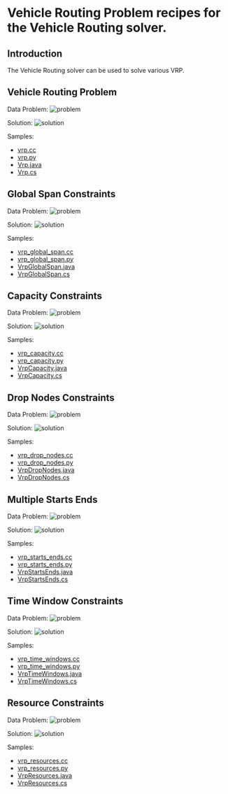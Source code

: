 # Vehicle Routing Problem recipes for the Vehicle Routing solver.

## Introduction

The Vehicle Routing solver can be used to solve various VRP.

## Vehicle Routing Problem
Data Problem:
![problem](vrp.svg)

Solution:
![solution](vrp_solution.svg)

Samples:

* [vrp.cc](../samples/vrp.cc)
* [vrp.py](../samples/vrp.py)
* [Vrp.java](../samples/Vrp.java)
* [Vrp.cs](../samples/Vrp.cs)

## Global Span Constraints
Data Problem:
![problem](vrp_global_span.svg)

Solution:
![solution](vrp_global_span_solution.svg)

Samples:

* [vrp_global_span.cc](../samples/vrp_global_span.cc)
* [vrp_global_span.py](../samples/vrp_global_span.py)
* [VrpGlobalSpan.java](../samples/VrpGlobalSpan.java)
* [VrpGlobalSpan.cs](../samples/VrpGlobalSpan.cs)

## Capacity Constraints
Data Problem:
![problem](vrp_capacity.svg)

Solution:
![solution](vrp_capacity_solution.svg)

Samples:

* [vrp_capacity.cc](../samples/vrp_capacity.cc)
* [vrp_capacity.py](../samples/vrp_capacity.py)
* [VrpCapacity.java](../samples/VrpCapacity.java)
* [VrpCapacity.cs](../samples/VrpCapacity.cs)

## Drop Nodes Constraints
Data Problem:
![problem](vrp_drop_nodes.svg)

Solution:
![solution](vrp_drop_nodes_solution.svg)

Samples:

* [vrp_drop_nodes.cc](../samples/vrp_drop_nodes.cc)
* [vrp_drop_nodes.py](../samples/vrp_drop_nodes.py)
* [VrpDropNodes.java](../samples/VrpDropNodes.java)
* [VrpDropNodes.cs](../samples/VrpDropNodes.cs)

## Multiple Starts Ends
Data Problem:
![problem](vrp_starts_ends.svg)

Solution:
![solution](vrp_starts_ends_solution.svg)

Samples:

* [vrp_starts_ends.cc](../samples/vrp_starts_ends.cc)
* [vrp_starts_ends.py](../samples/vrp_starts_ends.py)
* [VrpStartsEnds.java](../samples/VrpStartsEnds.java)
* [VrpStartsEnds.cs](../samples/VrpStartsEnds.cs)

## Time Window Constraints
Data Problem:
![problem](vrp_time_windows.svg)

Solution:
![solution](vrp_time_windows_solution.svg)

Samples:

* [vrp_time_windows.cc](../samples/vrp_time_windows.cc)
* [vrp_time_windows.py](../samples/vrp_time_windows.py)
* [VrpTimeWindows.java](../samples/VrpTimeWindows.java)
* [VrpTimeWindows.cs](../samples/VrpTimeWindows.cs)

## Resource Constraints
Data Problem:
![problem](vrp_resources.svg)

Solution:
![solution](vrp_resources_solution.svg)

Samples:

* [vrp_resources.cc](../samples/vrp_resources.cc)
* [vrp_resources.py](../samples/vrp_resources.py)
* [VrpResources.java](../samples/VrpResources.java)
* [VrpResources.cs](../samples/VrpResources.cs)
